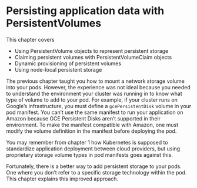 # Persisting application data with PersistentVolumes
This chapter covers

* Using PersistentVolume objects to represent persistent storage
* Claiming persistent volumes with PersistentVolumeClaim objects
* Dynamic provisioning of persistent volumes
* Using node-local persistent storage

The previous chapter taught you how to mount a network storage volume into your pods. However, the experience was not ideal because you needed to understand the environment your cluster was running in to know what type of volume to add to your pod. For example, if your cluster runs on Google’s infrastructure, you must define a `gcePersistentDisk` volume in your pod manifest. You can’t use the same manifest to run your application on Amazon because GCE Persistent Disks aren’t supported in their environment. To make the manifest compatible with Amazon, one must modify the volume definition in the manifest before deploying the pod.

You may remember from chapter 1 how Kubernetes is supposed to standardize application deployment between cloud providers, but using proprietary storage volume types in pod manifests goes against this.

Fortunately, there is a better way to add persistent storage to your pods. One where you don’t refer to a specific storage technology within the pod. This chapter explains this improved approach.